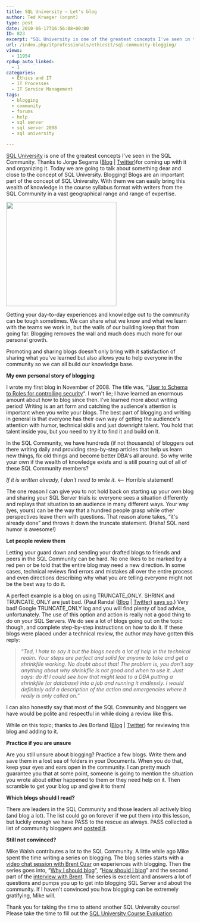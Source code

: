 ```yaml
---
title: SQL University – Let's blog
author: Ted Krueger (onpnt)
type: post
date: 2010-06-17T16:56:08+00:00
ID: 823
excerpt: "SQL University is one of the greatest concepts I've seen in the SQL Community.  Thanks to Jorge for coming up with it and organizing it.  Today we are going to talk about something dear and close to the concept of SQL University.  Blogging!  Blogs are an important part of the concept of SQL University.  With them we can easily bring this wealth of knowledge in the course syllabus format with writers from the SQL Community in a vast geographical range and range of expertise."
url: /index.php/itprofessionals/ethicsit/sql-community-blogging/
views:
  - 11954
rp4wp_auto_linked:
  - 1
categories:
  - Ethics and IT
  - IT Processes
  - IT Service Management
tags:
  - blogging
  - community
  - forums
  - help
  - sql server
  - sql server 2008
  - sql university

---
```

[SQL University][1] is one of the greatest concepts I've seen in the SQL Community. Thanks to Jorge Segarra ([Blog][2] | [Twitter][3])for coming up with it and organizing it. Today we are going to talk about something dear and close to the concept of SQL University. Blogging! Blogs are an important part of the concept of SQL University. With them we can easily bring this wealth of knowledge in the course syllabus format with writers from the SQL Community in a vast geographical range and range of expertise. 

<div class="image_block">
  <img src="/wp-content/uploads/blogs/ITProfessionals/blog.gif" alt="" title="" width="296" height="280" />
</div>

Getting your day-to-day experiences and knowledge out to the community can be tough sometimes. We can share what we know and what we learn with the teams we work in, but the walls of our building keep that from going far. Blogging removes the wall and much does much more for our personal growth. 

Promoting and sharing blogs doesn't only bring with it satisfaction of sharing what you've learned but also allows you to help everyone in the community so we can all build our knowledge base.

**My own personal story of blogging**

I wrote my first blog in November of 2008. The title was, “[User to Schema to Roles for controlling security][4]“. I won't lie; I have learned an enormous amount about how to blog since then. I've learned more about writing period! Writing is an art form and catching the audience's attention is important when you write your blogs. The best part of blogging and writing in general is that everyone has their own way of getting the audience's attention with humor, technical skills and just downright talent. You hold that talent inside you, but you need to try it to find it and build on it. 

In the SQL Community, we have hundreds (if not thousands) of bloggers out there writing daily and providing step-by-step articles that help us learn new things, fix old things and become better DBA's all around. So why write your own if the wealth of knowledge exists and is still pouring out of all of these SQL Community members?

_If it is written already, I don't need to write it._ <-- Horrible statement! 

The one reason I can give you to not hold back on starting up your own blog and sharing your SQL Server trials is: everyone sees a situation differently and replays that situation to an audience in many different ways. Your way (yes, yours) can be the way that a hundred people grasp while other perspectives leave them with questions. That reason alone takes, “it's already done” and throws it down the truncate statement. (Haha! SQL nerd humor is awesome!) 

**Let people review them**

Letting your guard down and sending your drafted blogs to friends and peers in the SQL Community can be hard. No one likes to be marked by a red pen or be told that the entire blog may need a new direction. In some cases, technical reviews find errors and mistakes all over the entire process and even directions describing why what you are telling everyone might not be the best way to do it.

A perfect example is a blog on using TRUNCATE\_ONLY. SHRINK and TRUNCATE\_ONLY are just bad. (Paul Randal ([Blog][5] | [Twitter][6]) [says so][7].) Very bad! Google TRUNCATE_ONLY log and you will find plenty of bad advice, unfortunately. The use of this option and action is really not a good thing to do on your SQL Servers. We do see a lot of blogs going out on the topic though, and complete step-by-step instructions on how to do it. If these blogs were placed under a technical review, the author may have gotten this reply:

> _“Ted, I hate to say it but the blogs needs a lot of help in the technical realm. Your steps are perfect and solid for anyone to take and get a shrinkfile working. No doubt about that! The problem is, you don't say anything about why shrinkfile is not good and when to use it. Just says: do it! I could see how that might lead to a DBA putting a shrinkfile (or database) into a job and running it endlessly. I would definitely add a description of the action and emergencies where it really is only called on.”_

I can also honestly say that most of the SQL Community and bloggers we have would be polite and respectful in while doing a review like this. 

While on this topic; thanks to Jes Borland ([Blog][8] | [Twitter][9]) for reviewing this blog and adding to it. 

**Practice if you are unsure**

Are you still unsure about blogging? Practice a few blogs. Write them and save them in a lost sea of folders in your Documents. When you do that, keep your eyes and ears open in the community. I can pretty much guarantee you that at some point, someone is going to mention the situation you wrote about either happened to them or they need help on it. Then scramble to get your blog up and give it to them! 

**Which blogs should I read?**

There are leaders in the SQL Community and those leaders all actively blog (and blog a lot). The list could go on forever if we put them into this lesson, but luckily enough we have PASS to the rescue as always. PASS collected a list of community bloggers and [posted it][10]. 

**Still not convinced?**

Mike Walsh contributes a lot to the SQL Community. A little while ago Mike spent the time writing a series on blogging. The blog series starts with a [video chat session with Brent Ozar][11] on experiences with blogging. Then the series goes into, “[Why I should blog][12]“, “[How should I blog][13]” and the second part of the [interview with Brent][14]. The series is excellent and answers a lot of questions and pumps you up to get into blogging SQL Server and about the community. If I haven't convinced you how blogging can be extremely gratifying, Mike will. 

Thank you for taking the time to attend another SQL University course! Please take the time to fill out the [SQL University Course Evaluation][15].

 [1]: http://sqlchicken.com/sql-university/
 [2]: http://sqlchicken.com/
 [3]: http://twitter.com/SQLChicken
 [4]: /index.php/DataMgmt/DBAdmin/MSSQLServerAdmin/user-to-schema-to-roles-for-controlling-
 [5]: http://sqlskills.com/blogs/paul
 [6]: http://twitter.com/paulrandal
 [7]: http://www.sqlskills.com/blogs/paul/post/backup-log-with-no_log-use-abuse-and-undocumented-trace-flags-to-stop-it.aspx
 [8]: http://jesborland.wordpress.com/
 [9]: http://twitter.com/grrl_geek
 [10]: http://www.sqlpass.org/Community/BlogDirectory.aspx
 [11]: http://www.brentozar.com/archive/2009/12/interview-with-mike-walsh-about-blogging/
 [12]: http://www.straightpathsql.com/archives/2009/12/why-should-i-blog/
 [13]: http://www.straightpathsql.com/archives/2009/12/how-should-i-blog/
 [14]: http://www.straightpathsql.com/archives/2009/12/blogging-tips-brent-ozar-mike-walsh-interview/
 [15]: https://spreadsheets.google.com/a/sqlchicken.com/viewform?hl=en&formkey=dDBoSW02QldrTTc2dER3WVZheUlEX3c6MQ#gid=0